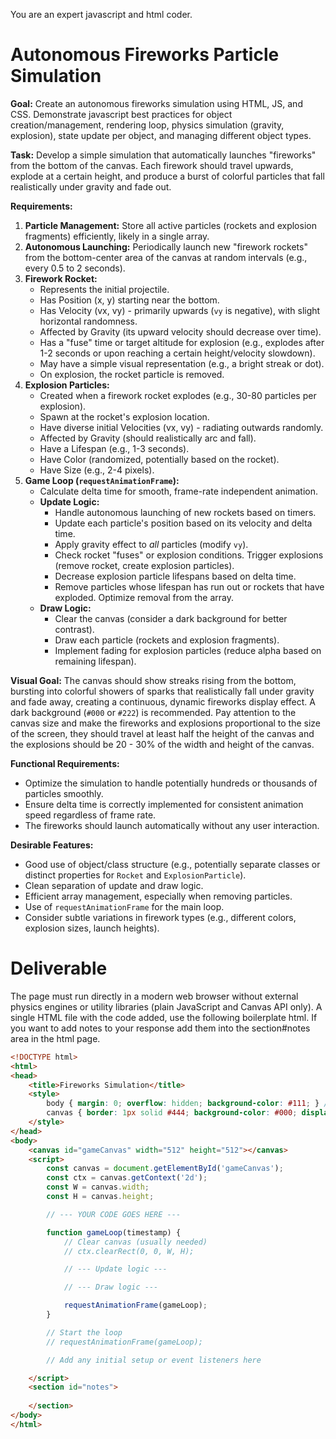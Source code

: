 You are an expert javascript and html coder.

# Autonomous Fireworks Particle Simulation

**Goal:**
Create an autonomous fireworks simulation using HTML, JS, and CSS. Demonstrate javascript best practices for object creation/management, rendering loop, physics simulation (gravity, explosion), state update per object, and managing different object types.

**Task:**
Develop a simple simulation that automatically launches "fireworks" from the bottom of the canvas. Each firework should travel upwards, explode at a certain height, and produce a burst of colorful particles that fall realistically under gravity and fade out.

**Requirements:**
1.  **Particle Management:** Store all active particles (rockets and explosion fragments) efficiently, likely in a single array.
2.  **Autonomous Launching:** Periodically launch new "firework rockets" from the bottom-center area of the canvas at random intervals (e.g., every 0.5 to 2 seconds).
3.  **Firework Rocket:**
    *   Represents the initial projectile.
    *   Has Position (x, y) starting near the bottom.
    *   Has Velocity (vx, vy) - primarily upwards (`vy` is negative), with slight horizontal randomness.
    *   Affected by Gravity (its upward velocity should decrease over time).
    *   Has a "fuse" time or target altitude for explosion (e.g., explodes after 1-2 seconds or upon reaching a certain height/velocity slowdown).
    *   May have a simple visual representation (e.g., a bright streak or dot).
    *   On explosion, the rocket particle is removed.
4.  **Explosion Particles:**
    *   Created when a firework rocket explodes (e.g., 30-80 particles per explosion).
    *   Spawn at the rocket's explosion location.
    *   Have diverse initial Velocities (vx, vy) - radiating outwards randomly.
    *   Affected by Gravity (should realistically arc and fall).
    *   Have a Lifespan (e.g., 1-3 seconds).
    *   Have Color (randomized, potentially based on the rocket).
    *   Have Size (e.g., 2-4 pixels).
5.  **Game Loop (`requestAnimationFrame`):**
    *   Calculate delta time for smooth, frame-rate independent animation.
    *   **Update Logic:**
        *   Handle autonomous launching of new rockets based on timers.
        *   Update each particle's position based on its velocity and delta time.
        *   Apply gravity effect to *all* particles (modify `vy`).
        *   Check rocket "fuses" or explosion conditions. Trigger explosions (remove rocket, create explosion particles).
        *   Decrease explosion particle lifespans based on delta time.
        *   Remove particles whose lifespan has run out or rockets that have exploded. Optimize removal from the array.
    *   **Draw Logic:**
        *   Clear the canvas (consider a dark background for better contrast).
        *   Draw each particle (rockets and explosion fragments).
        *   Implement fading for explosion particles (reduce alpha based on remaining lifespan).

**Visual Goal:**
The canvas should show streaks rising from the bottom, bursting into colorful showers of sparks that realistically fall under gravity and fade away, creating a continuous, dynamic fireworks display effect. A dark background (`#000` or `#222`) is recommended. Pay attention to the canvas size and make the fireworks and explosions proportional to the size of the screen, they should travel at least half the height of the canvas and the explosions should be 20 - 30% of the width and height of the canvas.

**Functional Requirements:**
*   Optimize the simulation to handle potentially hundreds or thousands of particles smoothly.
*   Ensure delta time is correctly implemented for consistent animation speed regardless of frame rate.
*   The fireworks should launch automatically without any user interaction.

**Desirable Features:**
*   Good use of object/class structure (e.g., potentially separate classes or distinct properties for `Rocket` and `ExplosionParticle`).
*   Clean separation of update and draw logic.
*   Efficient array management, especially when removing particles.
*   Use of `requestAnimationFrame` for the main loop.
*   Consider subtle variations in firework types (e.g., different colors, explosion sizes, launch heights).

# Deliverable
The page must run directly in a modern web browser without external physics engines or utility libraries (plain JavaScript and Canvas API only).
A single HTML file with the code added, use the following boilerplate html. If you want to add notes to your response add them into the section#notes area in the html page.

```html
<!DOCTYPE html>
<html>
<head>
    <title>Fireworks Simulation</title>
    <style>
        body { margin: 0; overflow: hidden; background-color: #111; } /* Dark background suggested */
        canvas { border: 1px solid #444; background-color: #000; display: block; margin: 20px auto; } /* Dark canvas bg */
    </style>
</head>
<body>
    <canvas id="gameCanvas" width="512" height="512"></canvas>
    <script>
        const canvas = document.getElementById('gameCanvas');
        const ctx = canvas.getContext('2d');
        const W = canvas.width;
        const H = canvas.height;

        // --- YOUR CODE GOES HERE ---

        function gameLoop(timestamp) {
            // Clear canvas (usually needed)
            // ctx.clearRect(0, 0, W, H);

            // --- Update logic ---

            // --- Draw logic ---

            requestAnimationFrame(gameLoop);
        }

        // Start the loop
        // requestAnimationFrame(gameLoop);

        // Add any initial setup or event listeners here

    </script>
    <section id="notes">
    
    </section>
</body>
</html>
```
